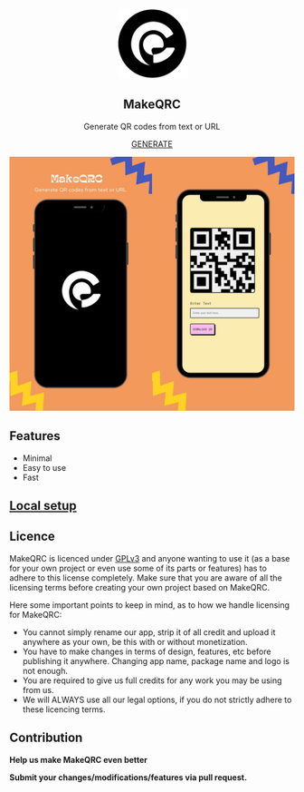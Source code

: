 <div align="center">
  <p>
      <img style="width: 125px;" src="public\assets\makeqrc_circle.png">
  </p>
  <h2> MakeQRC </h2>
  <p>Generate QR codes from text or URL</p>
  <p><a href="https://makeqrc.sharukhi.xyz">GENERATE</a></p>
</div>
<div align="center">
<img src="public/assets/cover.jpeg" width="50%"><img src="public/assets/cover2.jpeg" width="50%">
</div>





## Features

- Minimal
- Easy to use
- Fast

## [Local setup ](/docs/local-setup.md)


## Licence
MakeQRC is licenced under [GPLv3](https://github.com/Sharukhi/makeqrc/blob/main/LICENSE.md) and anyone wanting to use it (as a base for your own project or even use some of its parts or features) has to adhere to this license completely. Make sure that you are aware of all the licensing terms before creating your own project based on MakeQRC.

Here some important points to keep in mind, as to how we handle licensing for MakeQRC:

- You cannot simply rename our app, strip it of all credit and upload it anywhere as your own, be this with or without monetization.
- You have to make changes in terms of design, features, etc before publishing it anywhere. Changing app name, package name and logo is not enough.
- You are required to give us full credits for any work you may be using from us.
- We will ALWAYS use all our legal options, if you do not strictly adhere to these licencing terms.

## Contribution

**Help us make MakeQRC even better**

**Submit your changes/modifications/features via pull request.**

